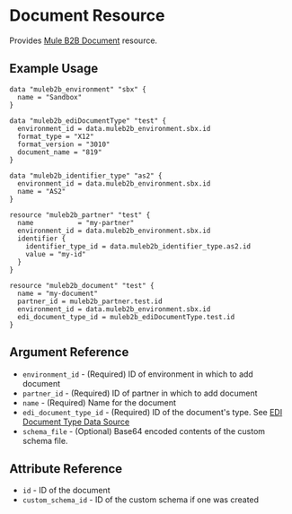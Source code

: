 # Document Resource

Provides [Mule B2B Document][1] resource.

## Example Usage

```hcl
data "muleb2b_environment" "sbx" {
  name = "Sandbox"
}

data "muleb2b_ediDocumentType" "test" {
  environment_id = data.muleb2b_environment.sbx.id
  format_type = "X12"
  format_version = "3010"
  document_name = "819"
}

data "muleb2b_identifier_type" "as2" {
  environment_id = data.muleb2b_environment.sbx.id
  name = "AS2"
}

resource "muleb2b_partner" "test" {
  name           = "my-partner"
  environment_id = data.muleb2b_environment.sbx.id
  identifier {
    identifier_type_id = data.muleb2b_identifier_type.as2.id
    value = "my-id"
  }
}

resource "muleb2b_document" "test" {
  name = "my-document"
  partner_id = muleb2b_partner.test.id
  environment_id = data.muleb2b_environment.sbx.id
  edi_document_type_id = muleb2b_ediDocumentType.test.id
}
```

## Argument Reference

* `environment_id` - (Required) ID of environment in which to add document
* `partner_id` - (Required) ID of partner in which to add document
* `name` - (Required) Name for the document
* `edi_document_type_id` - (Required) ID of the document's type. See [EDI Document Type Data Source](../data-sources/ediDocumentType.md)
* `schema_file` - (Optional) Base64 encoded contents of the custom schema file.

## Attribute Reference

* `id` - ID of the document
* `custom_schema_id` - ID of the custom schema if one was created

[1]: https://docs.mulesoft.com/partner-manager/2.0/document-types